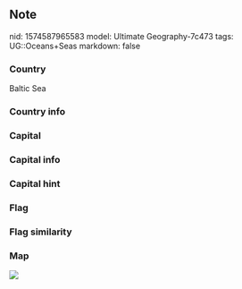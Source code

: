 ## Note
nid: 1574587965583
model: Ultimate Geography-7c473
tags: UG::Oceans+Seas
markdown: false

### Country
Baltic Sea

### Country info


### Capital


### Capital info


### Capital hint


### Flag


### Flag similarity


### Map
<img src="ug-map-baltic_sea.png">
